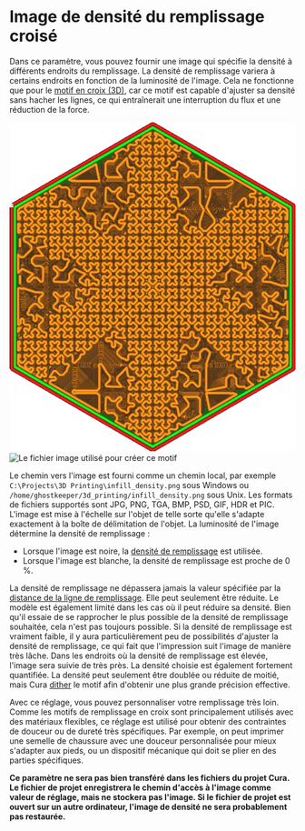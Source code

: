 Image de densité du remplissage croisé
===

Dans ce paramètre, vous pouvez fournir une image qui spécifie la densité à différents endroits du remplissage. La densité de remplissage variera à certains endroits en fonction de la luminosité de l'image. Cela ne fonctionne que pour le [motif en croix (3D)](../infill/infill_pattern.md), car ce motif est capable d'ajuster sa densité sans hacher les lignes, ce qui entraînerait une interruption du flux et une réduction de la force.

![La densité de remplissage varie selon l'objet](../../../articles/images/cross_infill_density_image.png)
![Le fichier image utilisé pour créer ce motif](../../../articles/images/cross_infill_density_image_mask.png)

Le chemin vers l'image est fourni comme un chemin local, par exemple `C:\Projects\3D Printing\infill_density.png` sous Windows ou `/home/ghostkeeper/3d_printing/infill_density.png` sous Unix. Les formats de fichiers supportés sont JPG, PNG, TGA, BMP, PSD, GIF, HDR et PIC. L'image est mise à l'échelle sur l'objet de telle sorte qu'elle s'adapte exactement à la boîte de délimitation de l'objet. La luminosité de l'image détermine la densité de remplissage :
* Lorsque l'image est noire, la [densité de remplissage](../infill/infill_sparse_density.md) est utilisée.
* Lorsque l'image est blanche, la densité de remplissage est proche de 0 %.

La densité de remplissage ne dépassera jamais la valeur spécifiée par la [distance de la ligne de remplissage](../infill/infill_line_distance.md). Elle peut seulement être réduite. Le modèle est également limité dans les cas où il peut réduire sa densité. Bien qu'il essaie de se rapprocher le plus possible de la densité de remplissage souhaitée, cela n'est pas toujours possible. Si la densité de remplissage est vraiment faible, il y aura particulièrement peu de possibilités d'ajuster la densité de remplissage, ce qui fait que l'impression suit l'image de manière très lâche. Dans les endroits où la densité de remplissage est élevée, l'image sera suivie de très près. La densité choisie est également fortement quantifiée. La densité peut seulement être doublée ou réduite de moitié, mais Cura [dither](https://en.wikipedia.org/wiki/Dither) le motif afin d'obtenir une plus grande précision effective.

Avec ce réglage, vous pouvez personnaliser votre remplissage très loin. Comme les motifs de remplissage en croix sont principalement utilisés avec des matériaux flexibles, ce réglage est utilisé pour obtenir des contraintes de douceur ou de dureté très spécifiques. Par exemple, on peut imprimer une semelle de chaussure avec une douceur personnalisée pour mieux s'adapter aux pieds, ou un dispositif mécanique qui doit se plier en des parties spécifiques. 

**Ce paramètre ne sera pas bien transféré dans les fichiers du projet Cura. Le fichier de projet enregistrera le chemin d'accès à l'image comme valeur de réglage, mais ne stockera pas l'image. Si le fichier de projet est ouvert sur un autre ordinateur, l'image de densité ne sera probablement pas restaurée.**

